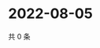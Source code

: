# 2022-08-05

共 0 条

<!-- BEGIN WEIBO -->
<!-- 最后更新时间 Fri Aug 05 2022 16:20:54 GMT+0800 (China Standard Time) -->

<!-- END WEIBO -->
